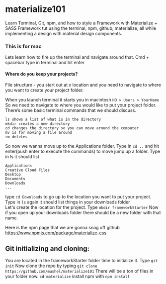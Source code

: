 # materialize101
Learn Terminal, Git, npm, and how to style a Framework with Materialize + SASS
Framework tut using the terminal, npm, github, materialize, all while implementing a design with material design components.

### This is for mac

Lets learn how to fire up the terminal and navigate around that.
Cmd + spacebar type in terminal and hit enter

#### Where do you keep your projects?
File structure - you start out at x location and you need to navigate to where you want to create your project folder.


When you launch terminal it starts you in macintosh `HD > Users > YourName` So we need to navigate to where you would like 
to put your project folder. There’s some basic terminal commands that we should discuss.

	ls shows a list of what is in the directory
	mkdir creates a new directory
	cd changes the directory so you can move around the computer
	mv is for moving a file around
	rm deletes 
	
So now we wanna move up to the Applications folder. 
Type in `cd ..` and hit enter(push enter to execute the commands) to move jump up a folder.
Type in ls it should list 
```
Applications   
Creative Cloud Files 
Desktop 
Documents 
Downloads
...
```
type `cd Downloads` to go up to the location you want to put your project. 
Type in `ls` again it should list things in your downloads folder  
Let's create the location for the project. Type `mkdir frameworkStarter`
Now if you open up your downloads folder there should be a new folder with that name.

Here is the npm page that we are gonna snag off github
https://www.npmjs.com/package/materialize-css
 
## Git initializing and cloning:
You are located in the frameworkStarter folder time to initialize it.
Type `git init`
Now clone the repo by typing `git clone https://github.com/mushel/materialize101`
There will be a ton of files in your folder now.
`cd materialize` install npm with `npm install`
